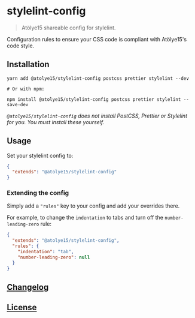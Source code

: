 # stylelint-config

> Atölye15 shareable config for stylelint.

Configuration rules to ensure your CSS code is compliant with Atölye15's code style.

## Installation

```console
yarn add @atolye15/stylelint-config postcss prettier stylelint --dev

# Or with npm:

npm install @atolye15/stylelint-config postcss prettier stylelint --save-dev
```

_`@atolye15/stylelint-config` does not install PostCSS, Prettier or Stylelint for you. You must install these yourself._

## Usage

Set your stylelint config to:

```json
{
  "extends": "@atolye15/stylelint-config"
}
```

### Extending the config

Simply add a `"rules"` key to your config and add your overrides there.

For example, to change the `indentation` to tabs and turn off the `number-leading-zero` rule:

```json
{
  "extends": "@atolye15/stylelint-config",
  "rules": {
    "indentation": "tab",
    "number-leading-zero": null
  }
}
```

## [Changelog](https://github.com/atolye15/stylelint-config/releases)

## [License](LICENSE)
